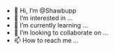 - 👋 Hi, I’m @Shawbupp
- 👀 I’m interested in ...
- 🌱 I’m currently learning ...
- 💞️ I’m looking to collaborate on ...
- 📫 How to reach me ...

<!---
Shawbupp/Shawbupp is a ✨ special ✨ repository because its `README.md` (this file) appears on your GitHub profile.
You can click the Preview link to take a look at your changes.
--->
